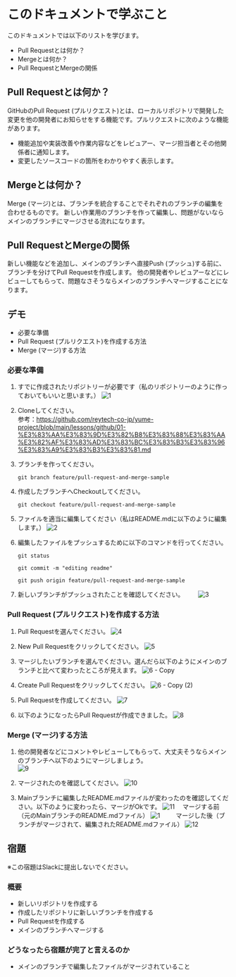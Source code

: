 # このドキュメントで学ぶこと
このドキュメントでは以下のリストを学びます。
- Pull Requestとは何か？
- Mergeとは何か？
- Pull RequestとMergeの関係

## Pull Requestとは何か？
GitHubのPull Request (プルリクエスト)とは、ローカルリポジトリで開発した変更を他の開発者にお知らせをする機能です。プルリクエストに次のような機能があります。
- 機能追加や実装改善や作業内容などをレビュアー、マージ担当者とその他関係者に通知します。
- 変更したソースコードの箇所をわかりやすく表示します。

## Mergeとは何か？
Merge (マージ)とは、ブランチを統合することでそれぞれのブランチの編集を合わせるものです。
新しい作業用のブランチを作って編集し、問題がないならメインのブランチにマージさせる流れになります。

## Pull RequestとMergeの関係
新しい機能などを追加し、メインのブランチへ直接Push (プッシュ)する前に、ブランチを分けてPull Requestを作成します。
他の開発者やレビュアーなどにレビューしてもらって、問題なさそうならメインのブランチへマージすることになります。

## デモ
* 必要な準備
* Pull Request (プルリクエスト)を作成する方法
* Merge (マージ)する方法

### 必要な準備
1. すでに作成されたリポジトリーが必要です（私のリポジトリーのように作っておいてもいいと思います。）
![1](https://user-images.githubusercontent.com/115441591/208953904-8fb4986b-bc25-47e4-95a7-135ff10cb508.png)

2. Cloneしてください。<br>
   参考：https://github.com/reytech-co-jp/yume-project/blob/main/lessons/github/01-%E3%83%AA%E3%83%9D%E3%82%B8%E3%83%88%E3%83%AA%E3%82%AF%E3%83%AD%E3%83%BC%E3%83%B3%E3%83%96%E3%83%A9%E3%83%B3%E3%83%81.md

3. ブランチを作ってください。
    ``` 
    git branch feature/pull-request-and-merge-sample
    ```

4. 作成したブランチへCheckoutしてください。
    ``` 
    git checkout feature/pull-request-and-merge-sample
    ```
    
5. ファイルを適当に編集してください（私はREADME.mdに以下のように編集します。）
![2](https://user-images.githubusercontent.com/115441591/208959735-e18b88ef-a1d3-43d8-a69c-079ca6d45d4b.png)

6. 編集したファイルをプッシュするために以下のコマンドを行ってください。
   ```
   git status
   ```
   ```
   git commit -m "editing readme"
   ```
   ```
   git push origin feature/pull-request-and-merge-sample
   ```
   
7. 新しいブランチがプッシュされたことを確認してください。
　　![3](https://user-images.githubusercontent.com/115441591/209136646-fc8acadc-78a0-472d-befb-b8e3d5ed35a5.png)
    

### Pull Request (プルリクエスト)を作成する方法
1. Pull Requestを選んでください。
![4](https://user-images.githubusercontent.com/115441591/209137089-1906df50-9e93-4228-b438-f6dd2866d4f0.png)

2. New Pull Requestをクリックしてください。
![5](https://user-images.githubusercontent.com/115441591/209137614-7d216d20-e08d-4105-a9da-96cb6a7b983c.png)

3. マージしたいブランチを選んでください。選んだら以下のようにメインのブランチと比べて変わったところが見えます。
![6 - Copy](https://user-images.githubusercontent.com/115441591/209138046-3fe9de47-f06b-41fc-b269-db217f197301.png)

4. Create Pull Requestをクリックしてください。
![6 - Copy (2)](https://user-images.githubusercontent.com/115441591/209138275-20120e2c-bd9c-4388-ba22-fad5dd50579c.png)

5. Pull Requestを作成してください。 
![7](https://user-images.githubusercontent.com/115441591/209139281-ab516bc6-07bd-4d26-a9ee-cde650a335a3.png)

6. 以下のようになったらPull Requestが作成できました。
![8](https://user-images.githubusercontent.com/115441591/209139644-4fa08b1c-8a30-477b-ac68-6264c4851de0.png)


### Merge (マージ)する方法
1. 他の開発者などにコメントやレビューしてもらって、大丈夫そうならメインのブランチへ以下のようにマージしましょう。  
   ![9](https://user-images.githubusercontent.com/115441591/209140071-88185a08-6155-4e7a-a68f-e0f92a5c3396.png)

2. マージされたのを確認してください。
   ![10](https://user-images.githubusercontent.com/115441591/209140360-55f74dc4-f96a-44d4-a730-9d50f07ac5a5.png)

3. Mainブランチに編集したREADME.mdファイルが変わったのを確認してください。以下のように変わったら、マージがOkです。
  ![11](https://user-images.githubusercontent.com/115441591/209141106-0fd5fe9b-6fbd-4f80-91b9-e5f44af81be1.png)
　マージする前（元のMainブランチのREADME.mdファイル）
 ![1](https://user-images.githubusercontent.com/115441591/209141219-3fac4f9f-fce3-4e89-a609-d59c9d81e43a.png)
　
　マージした後（ブランチがマージされて、編集されたREADME.mdファイル）
 ![12](https://user-images.githubusercontent.com/115441591/209141399-ee389273-e8ff-48b3-b75b-126cae66ce48.png)

 
## 宿題
※この宿題はSlackに提出しないでください。

### 概要
* 新しいリポジトリを作成する
* 作成したリポジトリに新しいブランチを作成する  
* Pull Requestを作成する
* メインのブランチへマージする

### どうなったら宿題が完了と言えるのか
* メインのブランチで編集したファイルがマージされていること
